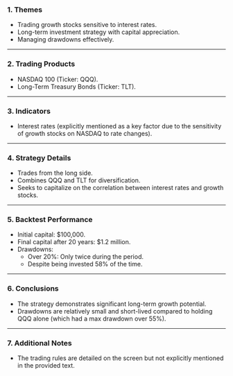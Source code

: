 ### 1. **Themes**
- Trading growth stocks sensitive to interest rates.
- Long-term investment strategy with capital appreciation.
- Managing drawdowns effectively.

---

### 2. **Trading Products**
- NASDAQ 100 (Ticker: QQQ).
- Long-Term Treasury Bonds (Ticker: TLT).

---

### 3. **Indicators**
- Interest rates (explicitly mentioned as a key factor due to the sensitivity of growth stocks on NASDAQ to rate changes).

---

### 4. **Strategy Details**
- Trades from the long side.
- Combines QQQ and TLT for diversification.
- Seeks to capitalize on the correlation between interest rates and growth stocks.

---

### 5. **Backtest Performance**
- Initial capital: $100,000.
- Final capital after 20 years: $1.2 million.
- Drawdowns:
  - Over 20%: Only twice during the period.
  - Despite being invested 58% of the time.

---

### 6. **Conclusions**
- The strategy demonstrates significant long-term growth potential.
- Drawdowns are relatively small and short-lived compared to holding QQQ alone (which had a max drawdown over 55%).

---

### 7. **Additional Notes**
- The trading rules are detailed on the screen but not explicitly mentioned in the provided text.
